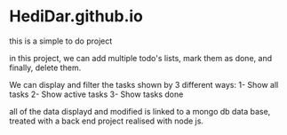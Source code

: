 # HediDar.github.io
this is a simple to do project

in this project, we can add multiple todo's lists, mark them as done, and finally, delete them.

We can display and filter the tasks shown by 3 different ways:
1- Show all tasks
2- Show active tasks
3- Show tasks done

all of the data displayd and modified is linked to a mongo db data base, treated with a back end project realised with node js.
